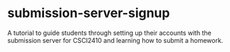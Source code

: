 # submission-server-signup
A tutorial to guide students through setting up their accounts with the submission server for CSCI2410 and learning how to submit a homework.
